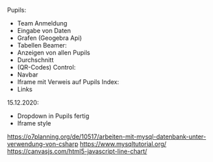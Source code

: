 Pupils:
- Team Anmeldung
- Eingabe von Daten
- Grafen (Geogebra Api) 
- Tabellen
Beamer:
- Anzeigen von allen Pupils
- Durchschnitt
- (QR-Codes)
Control:
- Navbar
- Iframe mit Verweis auf Pupils
Index:  
- Links


15.12.2020:
- Dropdown in Pupils    fertig
- Iframe style

https://o7planning.org/de/10517/arbeiten-mit-mysql-datenbank-unter-verwendung-von-csharp
https://www.mysqltutorial.org/
https://canvasjs.com/html5-javascript-line-chart/